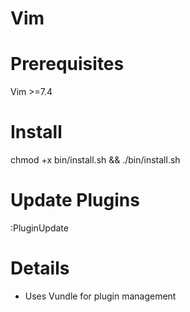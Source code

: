 Vim
===

Prerequisites
===
Vim >=7.4

Install
===
chmod +x bin/install.sh && ./bin/install.sh

Update Plugins
===
:PluginUpdate

Details
===
- Uses Vundle for plugin management
